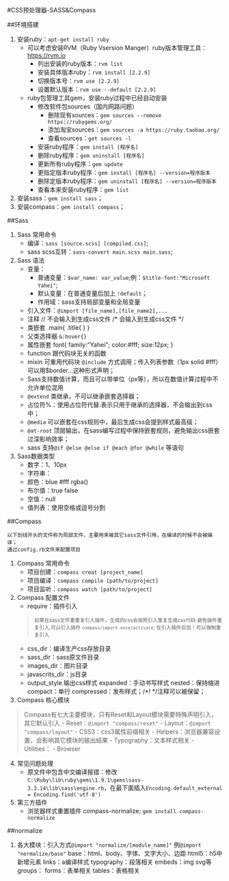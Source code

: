 #CSS预处理器-SASS&Compass
	
##环境搭建
1. 安装ruby：`apt-get install ruby`
	- 可以考虑安装RVM（Ruby Vsersion Manger）ruby版本管理工具：https://rvm.io
		* 列出安装的ruby版本：`rvm list`
		* 安装具体版本ruby：`rvm install [2.2.9]`
		* 切换版本号：`rvm use [2.2.9]`
		* 设置默认版本：`rvm use --default [2.2.9]`
	- ruby包管理工具gem，安装ruby过程中已经自动安装
		* 修改软件包sources（国内网路问题）
			- 删除现有sources：`gem sources --remove https://rubygems.org/`
			- 添加淘宝sources：`gem sources -a https://ruby.taobao.org/`
			- 查看sources：`get sources -l`
		* 安装ruby程序：`gem install [程序名]`
		* 删除ruby程序：`gem uninstall [程序名]`
		* 更新所有ruby程序：`gem update`
		* 更指定版本ruby程序：`gem install [程序名] --version=程序版本`
		* 删除定版本ruby程序：`gem uninstall [程序名] --version=程序版本`
		* 查看本来安装ruby程序：`gem list`
2. 安装sass：`gem install sass`；
3. 安装compass：`gem install compass`；


##Sass
1. Sass 常用命令
	- 编译：`sass [source.scss] [compiled.css]`;
	- sass scss互转：`sass-convert main.scss main.sass`;
2. Sass 语法
	- 变量：
		* 普通变量：`$var_name: var_value`;例：`$title-font:"Microsoft Yahei"`;
		* 默认变量：在普通变量后加上 `!default`；
		* 作用域：sass支持局部变量和全局变量
	- 引入文件：`@import [file_name],[file_name2],...`
	- 注释
		// 不会输入到生成css文件
		/\* 会输入到生成css文件 \*/ 
	- 类嵌套
		.main{
			.title{ }
		}
	- 父类选择器 `&:hover{}`
	- 属性嵌套
		font{
			family:"Yahei";
			color:#fff;
			size:12px;
		}
	- function 跟代码块无关的函数
	- mixin 可重用代码块 `@include` 方式调用；传入列表参数（1px solid #fff）可以用$border...这种形式声明；
	- Sass支持数值计算，而且可以带单位（px等），所以在数值计算过程中不允许单位混用
	- `@extend` 类继承，不可以继承嵌套选择器；
	- 占位符%：使用占位符代替.表示只用于继承的选择器，不会输出到css中；
	- `@media` 可以嵌套在css规则中，最后生成css会提到样式最高级；
	- `@at-root` 顶层输出，在sass编写过程中保持嵌套规则，避免输出css嵌套过深影响效率；
	- sass 支持`@if @else @else if @each @for @while` 等语句
3. Sass数据类型
	- 数字：1、10px
	- 字符串：
	- 颜色：blue #fff rgba()
	- 布尔值：true false
	- 空值：null
	- 值列表：使用空格或逗号分割

##Compass

	以下划线开头的文件称为局部文件，主要用来被其它sass文件引用，在编译的时候不会被编译；
	通过config.rb文件来配置项目

1. Compass 常用命令
	- 项目创建：`compass creat [project_name]`
	- 项目编译：`compass compile [path/to/project]`
	- 项目监听：`compass watch [path/to/project]`
2. Compass 配置文件
	- require：插件引入
	> <small>如果在sass文件重重复引入插件，生成的css会按照引入重复生成css代码
	> 避免插件重复引入,可以引入插件 `compass/import-once/activate`;
	> 在引入插件后加！可以强制重复引入</small>
	- css_dir：编译生产css存放目录
	- sass_dir：sass原文件目录
	- images_dir：图片目录
	- javascrits_dir：js目录
	- output_style 输出css样式
		expanded：手动书写样式
		nested：保持缩进
		compact：单行
		compressed：发布样式；/*! */注释可以被保留；
3. Compass 核心模块
> Compass有七大主要模块，只有Reset和Layout模块需要特殊声明引入，其它默认引入
	- Reset：`@import "compass/reset"`
	- Layout：`@import "compass/layout"`
	- CSS3：css3属性前缀相关
	- Helpers：浏览器兼容设置，会影响其它模块的输出结果
	- Typography：文本样式相关
	- Utilities：
	- Browser
4. 常见问题处理
	- 原文件中包含中文编译报错：修改`C:\Ruby\lib\ruby\gems\1.9.1\gems\sass-3.3.14\lib\sass\engine.rb`，在最下面插入`Encoding.default_external = Encoding.find('utf-8')`
5. 第三方插件
	- 浏览器样式重置插件 compass-normalize; `gem install compass-normalize`

##normalize
1. 各大模块：引入方式`@import "normalize/[module_name]"` 例`@import "normalize/base"`
	base：html、body、字体、文字大小、边距
	html5：h5中新增元素
	links：a编译样式
	typography：段落相关
	embeds：img svg等
	groups：
	forms：表单相关
	tables：表格相关